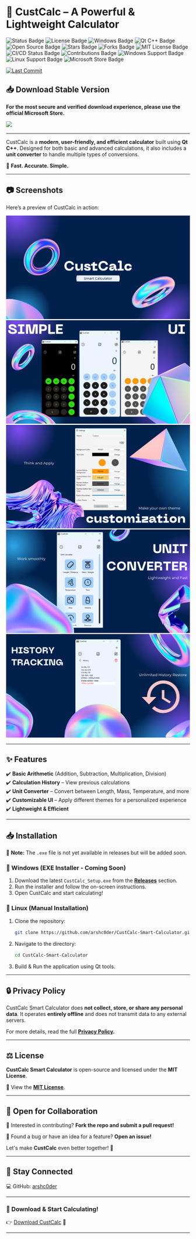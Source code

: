 # 🧮 **CustCalc – A Powerful & Lightweight Calculator**

<p align="left">
  <img src="https://img.shields.io/badge/status-Beta-yellow.svg" alt="Status Badge"/>
  <img src="https://img.shields.io/github/license/arshc0der/CustCalc-Smart-Calculator?color=green" alt="License Badge"/>
  <img src="https://img.shields.io/badge/platform-Windows-0078D4.svg" alt="Windows Badge"/>
  <img src="https://img.shields.io/badge/tech-Qt%20C++-%23026A2B.svg" alt="Qt C++ Badge"/>
  <img src="https://img.shields.io/badge/open%20source-Yes-brightgreen.svg" alt="Open Source Badge"/>
  <img src="https://img.shields.io/github/stars/arshc0der/CustCalc-Smart-Calculator?style=social" alt="Stars Badge"/>
  <img src="https://img.shields.io/github/forks/arshc0der/CustCalc-Smart-Calculator?style=social" alt="Forks Badge"/>
  <img src="https://img.shields.io/badge/License-MIT-blue.svg" alt="MIT License Badge"/>
  <img src="https://img.shields.io/badge/Build-passing-brightgreen.svg" alt="CI/CD Status Badge"/>
  <img src="https://img.shields.io/badge/Contributions-welcome-orange.svg" alt="Contributions Badge"/>
  <img src="https://img.shields.io/badge/Windows%20Support-Yes-0078D4.svg" alt="Windows Support Badge"/>
  <img src="https://img.shields.io/badge/Linux%20Support-Comming%20Soon-FFCA28.svg" alt="Linux Support Badge"/>
  <img src="https://img.shields.io/badge/Download%20on%20Microsoft%20Store-Available-blue.svg" alt="Microsoft Store Badge"/>
</p>

[![Last Commit](https://img.shields.io/github/last-commit/arshc0der/CustCalc-Smart-Calculator)](https://github.com/arshc0der/CustCalc-Smart-Calculator/commits/main)

## 📥 **Download Stable Version**

**For the most secure and verified download experience, please use the official Microsoft Store.**

<!-- Microsoft Store Badge for Download -->
<a href="https://apps.microsoft.com/detail/9n3m9k3b8b0b?referrer=appbadge&mode=direct">
	<img src="https://get.microsoft.com/images/en-us%20dark.svg" width="200"/>
</a>

---

CustCalc is a **modern, user-friendly, and efficient calculator** built using **Qt C++**. Designed for both basic and advanced calculations, it also includes a **unit converter** to handle multiple types of conversions.  

🚀 **Fast. Accurate. Simple.**  

---

## **📷 Screenshots**  
Here’s a preview of CustCalc in action:  

![Screenshot 1](https://raw.githubusercontent.com/arshc0der/CustCalc-Smart-Calculator/refs/heads/main/ScreenShots_preview/1.png)  
![Screenshot 2](https://raw.githubusercontent.com/arshc0der/CustCalc-Smart-Calculator/refs/heads/main/ScreenShots_preview/2.png)  
![Screenshot 3](https://raw.githubusercontent.com/arshc0der/CustCalc-Smart-Calculator/refs/heads/main/ScreenShots_preview/3.png)  
![Screenshot 4](https://raw.githubusercontent.com/arshc0der/CustCalc-Smart-Calculator/refs/heads/main/ScreenShots_preview/4.png)  
![Screenshot 5](https://raw.githubusercontent.com/arshc0der/CustCalc-Smart-Calculator/refs/heads/main/ScreenShots_preview/5.png)  

---

## **✨ Features**  
✔️ **Basic Arithmetic** (Addition, Subtraction, Multiplication, Division)    
✔️ **Calculation History** – View previous calculations  
✔️ **Unit Converter** – Convert between Length, Mass, Temperature, and more  
✔️ **Customizable UI** – Apply different themes for a personalized experience  
✔️ **Lightweight & Efficient**  

---

## **📥 Installation**  
🚧 **Note:** The `.exe` file is not yet available in releases but will be added soon.  

### **🔹 Windows (EXE Installer - Coming Soon)**  
1. Download the latest `CustCalc_Setup.exe` from the **[Releases](https://github.com/arshc0der/CustCalc-Smart-Calculator/releases)** section.  
2. Run the installer and follow the on-screen instructions.  
3. Open CustCalc and start calculating!  

### **🔹 Linux (Manual Installation)**  
1. Clone the repository:  
   ```sh
   git clone https://github.com/arshc0der/CustCalc-Smart-Calculator.git
   ```  
2. Navigate to the directory:  
   ```sh
   cd CustCalc-Smart-Calculator
   ```  
3. Build & Run the application using Qt tools.  

---

## **🔒 Privacy Policy**  
CustCalc Smart Calculator does **not collect, store, or share any personal data**. It operates **entirely offline** and does not transmit data to any external servers.  

For more details, read the full **[Privacy Policy](https://github.com/arshc0der/CustCalc-Smart-Calculator/blob/main/privacy-policy.md).**  

---

## **⚖️ License**  
**CustCalc Smart Calculator** is open-source and licensed under the **MIT License**.  

🔗 View the **[MIT License](https://github.com/arshc0der/CustCalc-Smart-Calculator/blob/main/LICENSE)**.  

---

## **🤝 Open for Collaboration**  
🎯 Interested in contributing? **Fork the repo and submit a pull request!**  

🔹 Found a bug or have an idea for a feature? **Open an issue!**  

Let's make **CustCalc** even better together! 🚀  

---

## **📌 Stay Connected**  
💻 GitHub: [arshc0der](https://github.com/arshc0der)

---

### **🔗 Download & Start Calculating!**  
👉 [Download CustCalc](https://github.com/arshc0der/CustCalc-Smart-Calculator/releases) 🚀  

---